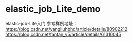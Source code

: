 # elastic_job_Lite_demo
elastic-job-Lite入门
参考样例地址：
https://blog.csdn.net/yangliuhbhd/article/details/80902212
https://blog.csdn.net/fanfan_v5/article/details/61310045
